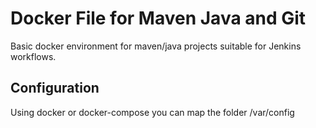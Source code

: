 # Docker File for Maven Java and Git

Basic docker environment for maven/java projects suitable for Jenkins workflows.

## Configuration

Using docker or docker-compose you can map the folder /var/config

